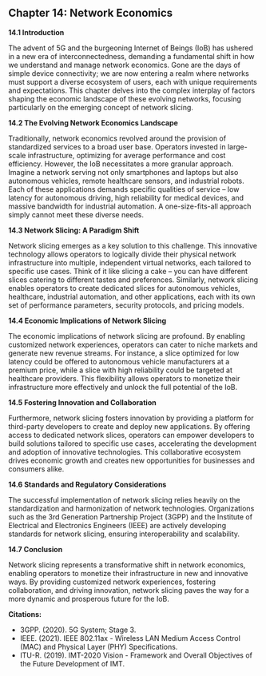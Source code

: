 ## Chapter 14: Network Economics

**14.1 Introduction**

The advent of 5G and the burgeoning Internet of Beings (IoB) has ushered in a new era of interconnectedness, demanding a fundamental shift in how we understand and manage network economics. Gone are the days of simple device connectivity; we are now entering a realm where networks must support a diverse ecosystem of users, each with unique requirements and expectations. This chapter delves into the complex interplay of factors shaping the economic landscape of these evolving networks, focusing particularly on the emerging concept of network slicing.

**14.2 The Evolving Network Economics Landscape**

Traditionally, network economics revolved around the provision of standardized services to a broad user base. Operators invested in large-scale infrastructure, optimizing for average performance and cost efficiency. However, the IoB necessitates a more granular approach. Imagine a network serving not only smartphones and laptops but also autonomous vehicles, remote healthcare sensors, and industrial robots. Each of these applications demands specific qualities of service – low latency for autonomous driving, high reliability for medical devices, and massive bandwidth for industrial automation. A one-size-fits-all approach simply cannot meet these diverse needs.

**14.3 Network Slicing: A Paradigm Shift**

Network slicing emerges as a key solution to this challenge. This innovative technology allows operators to logically divide their physical network infrastructure into multiple, independent virtual networks, each tailored to specific use cases. Think of it like slicing a cake – you can have different slices catering to different tastes and preferences. Similarly, network slicing enables operators to create dedicated slices for autonomous vehicles, healthcare, industrial automation, and other applications, each with its own set of performance parameters, security protocols, and pricing models.

**14.4 Economic Implications of Network Slicing**

The economic implications of network slicing are profound. By enabling customized network experiences, operators can cater to niche markets and generate new revenue streams. For instance, a slice optimized for low latency could be offered to autonomous vehicle manufacturers at a premium price, while a slice with high reliability could be targeted at healthcare providers. This flexibility allows operators to monetize their infrastructure more effectively and unlock the full potential of the IoB.

**14.5 Fostering Innovation and Collaboration**

Furthermore, network slicing fosters innovation by providing a platform for third-party developers to create and deploy new applications. By offering access to dedicated network slices, operators can empower developers to build solutions tailored to specific use cases, accelerating the development and adoption of innovative technologies. This collaborative ecosystem drives economic growth and creates new opportunities for businesses and consumers alike.

**14.6 Standards and Regulatory Considerations**

The successful implementation of network slicing relies heavily on the standardization and harmonization of network technologies. Organizations such as the 3rd Generation Partnership Project (3GPP) and the Institute of Electrical and Electronics Engineers (IEEE) are actively developing standards for network slicing, ensuring interoperability and scalability.

**14.7 Conclusion**

Network slicing represents a transformative shift in network economics, enabling operators to monetize their infrastructure in new and innovative ways. By providing customized network experiences, fostering collaboration, and driving innovation, network slicing paves the way for a more dynamic and prosperous future for the IoB.

**Citations:**

* 3GPP. (2020). 5G System; Stage 3. 
* IEEE. (2021). IEEE 802.11ax - Wireless LAN Medium Access Control (MAC) and Physical Layer (PHY) Specifications. 
* ITU-R. (2019). IMT-2020 Vision - Framework and Overall Objectives of the Future Development of IMT.